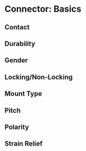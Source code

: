 # Connector: Basics

## Contact
## Durability
## Gender
## Locking/Non-Locking
## Mount Type
## Pitch
## Polarity
## Strain Relief